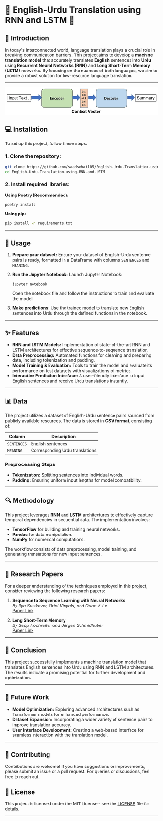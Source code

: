 # 🌟 English-Urdu Translation using RNN and LSTM 🌟

## 📖 Introduction
In today's interconnected world, language translation plays a crucial role in breaking communication barriers. This project aims to develop a **machine translation model** that accurately translates **English** sentences into **Urdu** using **Recurrent Neural Networks (RNN)** and **Long Short-Term Memory (LSTM)** networks. By focusing on the nuances of both languages, we aim to provide a robust solution for low-resource language translation.

---
<div style="text-align: center;">
    <img src="0_8cAuFh6z3drWqa_a.webp" alt="Model Architecture">
</div>



## 💻 Installation

To set up this project, follow these steps:

### 1. Clone the repository:
```bash
git clone https://github.com/saadsohail05/English-Urdu-Translation-using-RNN-and-LSTM.git
cd English-Urdu-Translation-using-RNN-and-LSTM
```

### 2. Install required libraries:
**Using Poetry (Recommended):**
```bash
poetry install
```

**Using pip:**
```bash
pip install -r requirements.txt
```

---

## 🚀 Usage

1. **Prepare your dataset:** Ensure your dataset of English-Urdu sentence pairs is ready, formatted in a DataFrame with columns `SENTENCES` and `MEANING`.

2. **Run the Jupyter Notebook:**
   Launch Jupyter Notebook:
   ```bash
   jupyter notebook
   ```
   Open the notebook file and follow the instructions to train and evaluate the model.

3. **Make predictions:** Use the trained model to translate new English sentences into Urdu through the defined functions in the notebook.

---

## ✨ Features

- **RNN and LSTM Models:** Implementation of state-of-the-art RNN and LSTM architectures for effective sequence-to-sequence translation.
- **Data Preprocessing:** Automated functions for cleaning and preparing data, including tokenization and padding.
- **Model Training & Evaluation:** Tools to train the model and evaluate its performance on test datasets with visualizations of metrics.
- **Interactive Prediction Interface:** A user-friendly interface to input English sentences and receive Urdu translations instantly.

---

## 📊 Data

The project utilizes a dataset of English-Urdu sentence pairs sourced from publicly available resources. The data is stored in **CSV format**, consisting of:

| Column      | Description                     |
|-------------|---------------------------------|
| `SENTENCES` | English sentences               |
| `MEANING`   | Corresponding Urdu translations |

### Preprocessing Steps
- **Tokenization:** Splitting sentences into individual words.
- **Padding:** Ensuring uniform input lengths for model compatibility.

---

## 🔍 Methodology

This project leverages **RNN** and **LSTM** architectures to effectively capture temporal dependencies in sequential data. The implementation involves:

- **TensorFlow** for building and training neural networks.
- **Pandas** for data manipulation.
- **NumPy** for numerical computations.

The workflow consists of data preprocessing, model training, and generating translations for new input sentences.


---

## 📄 Research Papers
For a deeper understanding of the techniques employed in this project, consider reviewing the following research papers:

1. **Sequence to Sequence Learning with Neural Networks**  
   *By Ilya Sutskever, Oriol Vinyals, and Quoc V. Le*  
   [Paper Link](https://arxiv.org/abs/1409.3215)

2. **Long Short-Term Memory**  
   *By Sepp Hochreiter and Jürgen Schmidhuber*  
   [Paper Link](https://www.bioinf.jku.at/publications/older/2604.pdf)

---

## 📝 Conclusion

This project successfully implements a machine translation model that translates English sentences into Urdu using RNN and LSTM architectures. The results indicate a promising potential for further development and optimization.

---

## 🌱 Future Work

- **Model Optimization:** Exploring advanced architectures such as Transformer models for enhanced performance.
- **Dataset Expansion:** Incorporating a wider variety of sentence pairs to improve translation accuracy.
- **User Interface Development:** Creating a web-based interface for seamless interaction with the translation model.

---

## 🤝 Contributing

Contributions are welcome! If you have suggestions or improvements, please submit an issue or a pull request. For queries or discussions, feel free to reach out.


## 📜 License
This project is licensed under the MIT License - see the [LICENSE](LICENSE) file for details.

---
